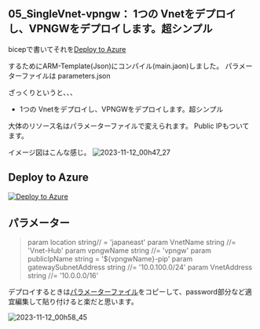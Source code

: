 ## 05_SingleVnet-vpngw： 1つの Vnetをデプロイし、VPNGWをデプロイします。超シンプル
 
bicepで書いてそれを[Deploy to Azure](https://portal.azure.com/#create/Microsoft.Template/uri/https%3A%2F%2Fraw.githubusercontent.com%2Faktsmm%2FIac%2Fmain%2F05_SingleVnet-vpngw%2Fbasic_vpngw_1file.json) 


するためにARM-Template(Json)にコンパイル(main.jaon)しました。
パラメーターファイルは parameters.json

ざっくりというと、、、
+ 1つの Vnetをデプロイし、VPNGWをデプロイします。超シンプル

大体のリソース名はパラメーターファイルで変えられます。
Public IPもついてます。

イメージ図はこんな感じ。
![2023-11-12_00h47_27](https://github.com/aktsmm/Iac/assets/71251920/947fadac-2e3a-4821-bedd-600e0b7927d8)

## Deploy to Azure
[![Deploy to Azure](https://aka.ms/deploytoazurebutton)](https://portal.azure.com/#create/Microsoft.Template/uri/https%3A%2F%2Fraw.githubusercontent.com%2Faktsmm%2FIac%2Fmain%2F05_SingleVnet-vpngw%2Fbasic_vpngw_1file.json) 


## パラメーター
>param location string// = 'japaneast'
param VnetName string //= 'Vnet-Hub'
param vpngwName string //= 'vpngw'
param publicIpName string = '${vpngwName}-pip'
param gatewaySubnetAddress string //= '10.0.100.0/24'
param VnetAddress string //= '10.0.0.0/16'

デプロイするときは[パラメーターファイル](https://github.com/aktsmm/Iac/blob/main/05_SingleVnet-vpngw/parameters.json)をコピーして、password部分など適宜編集して貼り付けると楽だと思います。

![2023-11-12_00h58_45](https://github.com/aktsmm/Iac/assets/71251920/e37e472f-3b71-4f25-b007-222c00f2ca18)
